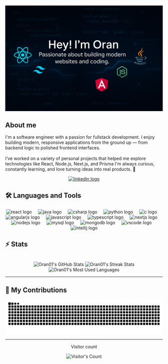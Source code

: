 <p align="center">
  <img src="https://github.com/Oran01/Oran01/blob/main/banner.png" alt="Banner of software-developer" style="max-width: 100%; width: 700px;">
</p>

<h2 align="left">About me</h2>

<p align="left">
I'm a software engineer with a passion for fullstack development. I enjoy building modern, responsive applications from the ground up — from backend logic to polished frontend interfaces.<br><br>
I’ve worked on a variety of personal projects that helped me explore technologies like React, Node.js, Next.js, and Prisma I'm always curious, constantly learning, and love turning ideas into real products. 🚀
</p>

<div align="center">
  <a href="https://www.linkedin.com/in/Oran-Alster" target="_blank">
    <img src="https://raw.githubusercontent.com/maurodesouza/profile-readme-generator/master/src/assets/icons/social/linkedin/default.svg" width="52" height="40" alt="linkedin logo" />
  </a>
</div>

###

<h2 align="left">🛠️ Languages and Tools</h2>

###

<div align="center">
  <img src="https://cdn.jsdelivr.net/gh/devicons/devicon/icons/react/react-original.svg" height="40" alt="react logo"  />
  <img width="12" />
  <img src="https://cdn.jsdelivr.net/gh/devicons/devicon/icons/java/java-original.svg" height="40" alt="java logo"  />
  <img width="12" />
  <img src="https://cdn.jsdelivr.net/gh/devicons/devicon/icons/csharp/csharp-original.svg" height="40" alt="csharp logo"  />
  <img width="12" />
  <img src="https://cdn.jsdelivr.net/gh/devicons/devicon/icons/python/python-original.svg" height="40" alt="python logo"  />
  <img width="12" />
  <img src="https://cdn.jsdelivr.net/gh/devicons/devicon/icons/c/c-original.svg" height="40" alt="c logo"  />
  <img width="12" />
  <img src="https://cdn.jsdelivr.net/gh/devicons/devicon/icons/angularjs/angularjs-original.svg" height="40" alt="angularjs logo"  />
  <img width="12" />
  <img src="https://cdn.jsdelivr.net/gh/devicons/devicon/icons/javascript/javascript-original.svg" height="40" alt="javascript logo"  />
  <img width="12" />
  <img src="https://cdn.jsdelivr.net/gh/devicons/devicon/icons/typescript/typescript-original.svg" height="40" alt="typescript logo"  />
  <img width="12" />
  <img src="https://cdn.jsdelivr.net/gh/devicons/devicon/icons/nextjs/nextjs-original.svg" height="40" alt="nextjs logo"  />
  <img width="12" />
  <img src="https://cdn.jsdelivr.net/gh/devicons/devicon/icons/nodejs/nodejs-original.svg" height="40" alt="nodejs logo"  />
  <img width="12" />
  <img src="https://cdn.jsdelivr.net/gh/devicons/devicon/icons/mysql/mysql-original.svg" height="40" alt="mysql logo"  />
  <img width="12" />
  <img src="https://cdn.jsdelivr.net/gh/devicons/devicon/icons/mongodb/mongodb-original.svg" height="40" alt="mongodb logo"  />
  <img width="12" />
  <img src="https://cdn.jsdelivr.net/gh/devicons/devicon/icons/vscode/vscode-original.svg" height="40" alt="vscode logo"  />
  <img width="12" />
  <img src="https://cdn.jsdelivr.net/gh/devicons/devicon/icons/intellij/intellij-original.svg" height="40" alt="intellij logo"  />
</div>

###

## ⚡️ Stats

<br>

<div align="center">
  <img width="390" src="https://github-readme-stats.vercel.app/api?username=Oran01&theme=transparent&count_private=true&show_icons=true&rank_icon=github&locale=en" alt="Oran01's GitHub Stats" />
  <img width="390" src="https://github-readme-streak-stats.herokuapp.com/?user=Oran01&theme=transparent&count_private=true&border_radius=10&locale=en" alt="Oran01's Streak Stats" />
  <img width="325" src="https://github-readme-stats.vercel.app/api/top-langs?username=Oran01&theme=transparent&layout=donut&hide=css&langs_count=8&border_radius=10&show_icons=true&locale=en" alt="Oran01's Most Used Languages" />
</div>

<hr>

## 🐍 My Contributions

<div align="center">
  <picture>
    <source media="(prefers-color-scheme: dark)" srcset="https://raw.githubusercontent.com/Oran01/Oran01/output/github-contribution-grid-snake-dark.svg" />
    <source media="(prefers-color-scheme: light)" srcset="https://raw.githubusercontent.com/Oran01/Oran01/output/github-contribution-grid-snake.svg" />
    <img alt="github-snake" src="https://raw.githubusercontent.com/Oran01/Oran01/output/github-contribution-grid-snake.svg" />
  </picture>
</div>

<hr>

<div align="center"> 
  <p>Visitor count</p>
  <img src="https://profile-counter.glitch.me/{Oran01}/count.svg" alt="Visitor's Count" />
</div>
